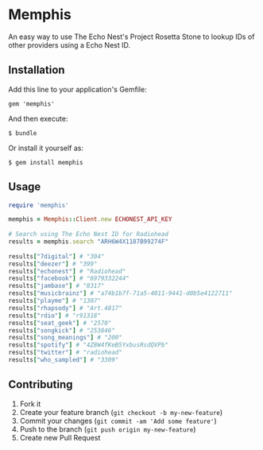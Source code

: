 # Memphis

An easy way to use The Echo Nest's Project Rosetta Stone to lookup IDs of other providers using a Echo Nest ID.

## Installation

Add this line to your application's Gemfile:

    gem 'memphis'

And then execute:

    $ bundle

Or install it yourself as:

    $ gem install memphis

## Usage

```ruby
require 'memphis'

memphis = Memphis::Client.new ECHONEST_API_KEY
    
# Search using The Echo Nest ID for Radiohead
results = memphis.search "ARH6W4X1187B99274F"
    
results["7digital"] # "304"
results["deezer"] # "399"
results["echonest"] # "Radiohead"
results["facebook"] # "6979332244"
results["jambase"] # "8317" 
results["musicbrainz"] # "a74b1b7f-71a5-4011-9441-d0b5e4122711"
results["playme"] # "1307"
results["rhapsody"] # "Art.4817"
results["rdio"] # "r91318"
results["seat_geek"] # "2570"
results["songkick"] # "253846"
results["song_meanings"] # "200"
results["spotify"] # "4Z8W4fKeB5YxbusRsdQVPb"
results["twitter"] # "radiohead"
results["who_sampled"] # "3309"
```

## Contributing

1. Fork it
2. Create your feature branch (`git checkout -b my-new-feature`)
3. Commit your changes (`git commit -am 'Add some feature'`)
4. Push to the branch (`git push origin my-new-feature`)
5. Create new Pull Request
